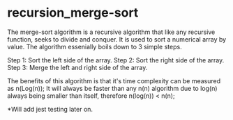 # recursion_merge-sort
The merge-sort algorithm is a recursive algorithm that like any recursive function, seeks to divide and conquer.
It is used to sort a numerical array by value.
The algorithm essenially boils down to 3 simple steps.

Step 1: Sort the left side of the array.
Step 2: Sort the right side of the array.
Step 3: Merge the left and right side of the array.

The benefits of this algorithm is that it's time complexity can be measured as n(Log(n)); It will always be faster than any n(n) algorithm due to log(n) always being smaller than itself, therefore n(log(n)) < n(n);

*Will add jest testing later on.